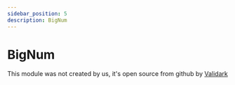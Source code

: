 ```yaml
---
sidebar_position: 5
description: BigNum
---
```


# BigNum
This module was not created by us, it's open source from github by [Validark](https://github.com/RoStrap/Math/blob/master/BigNum.lua)